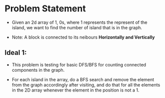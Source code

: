 # Problem Statement

* Given an 2d array of 1, 0s, where 1 represents the represent of the island, we want to find the number of island
that is in the graph.

* Note: A block is connected to its neibours **Horizontally and Vertically**

## Ideal 1:

* This problem is testing for basic DFS/BFS for counting connected components in the graph.

* For each island in the array, do a BFS search and remove the element from the graph accordingly after visiting, and
do that for all the elements in the 2D array whenever the element in the position is not a 1.

